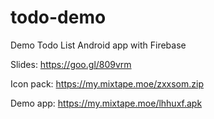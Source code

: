 # todo-demo
Demo Todo List Android app with Firebase

Slides: https://goo.gl/809vrm

Icon pack: https://my.mixtape.moe/zxxsom.zip

Demo app: https://my.mixtape.moe/lhhuxf.apk
